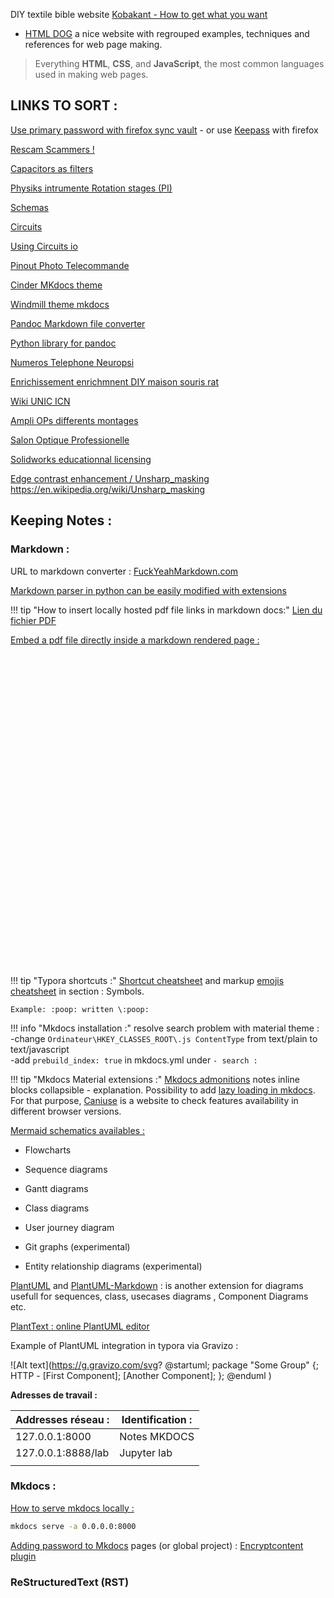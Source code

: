 DIY textile bible website [Kobakant - How to get what you want](https://www.kobakant.at/DIY/)



- [ HTML DOG](https://htmldog.com/)  a nice website with regrouped examples, techniques and references for web page making.

> Everything **HTML**, **CSS**, and **JavaScript**,
> the most common languages used in making web pages.

## LINKS TO SORT :

[Use primary password with firefox sync vault](https://support.mozilla.org/en-US/kb/use-primary-password-protect-stored-logins) - or use [Keepass](https://www.numetopia.fr/comment-utiliser-keepass-avec-firefox/) with firefox





[Rescam Scammers !](https://www.rescam.org/)



[Capacitors as filters](https://www.arrow.com/en/research-and-events/articles/using-capacitors-to-filter-electrical-noise)





[Physiks intrumente Rotation stages (PI)](https://www.physikinstrumente.com/en/products/rotation-stages/)

[Schemas](https://www.draw.io/)

[Circuits](https://www.circuito.io/app?components=512,11021)

[Using Circuits io](https://www.instructables.com/id/How-to-Use-Circuitsio-for-Arduino-Projects-and-Emb/)



[Pinout Photo Telecommande](https://www.doc-diy.net/photo/remote_pinout/)





[Cinder MKdocs theme](https://sourcefoundry.org/cinder/)

[Windmill theme mkdocs](https://github.com/gristlabs/mkdocs-windmill)

[Pandoc Markdown file converter](https://pandoc.org/demos.html)

[Python library for pandoc](https://pypi.org/project/pyandoc/)

[Numeros Telephone Neuropsi](http://neuro-psi.cnrs.fr/spip.php?article683)

[Enrichissement enrichmnent DIY maison souris rat](https://pethelpful.com/rodents/homemade-rat-cages-and-toys)

[Wiki UNIC ICN](157.136.60.248/index.php/)

[Ampli OPs differents montages](https://www.electronique-radioamateur.fr/elec/schema/montage-aop.php)

[Salon Optique Professionelle](https://www.google.com/search?q=optical+valley&ie=utf-8&oe=utf-8&client=firefox-b-ab)

[Solidworks educationnal licensing](https://www.solidworks.com/sw/education/6433_ENU_HTML.htm?sw_edu_main_goedu)

[Edge contrast enhancement / Unsharp_masking](https://en.wikipedia.org/wiki/Edge_enhancement) https://en.wikipedia.org/wiki/Unsharp_masking



## Keeping Notes :

### Markdown :

URL to markdown converter : [FuckYeahMarkdown.com](http://fuckyeahmarkdown.com/)

[Markdown parser in python can be easily modified with extensions](https://python-markdown.github.io/extensions/#officially-supported-extensions)

!!! tip "How to insert locally hosted pdf file links in markdown docs:"
    <a href="../Datasheets/CONCOURS SCIENTIFIQUE.pdf">Lien du fichier PDF</a>

<u>Embed a pdf file directly inside a markdown rendered page :</u>

<embed src="C:\Users\Timothe\NasgoyaveOC\Professionnel\TheseUNIC\MKdocs\notedocs\Datasheets\CONCOURS SCIENTIFIQUE.pdf#view=FitW" type="application/pdf" height="500px" width="1200px"/>

!!! tip "Typora shortcuts :"
    [Shortcut cheatsheet](https://chowdera.com/2020/12/20201231231815989h.html) and markup [emojis cheatsheet](https://gist.github.com/rxaviers/7360908) in section : Symbols.
    

    Example: :poop: written \:poop:

!!! info "Mkdocs installation :"
    resolve search problem with material theme : </br>
    -change `Ordinateur\HKEY_CLASSES_ROOT\.js ContentType` from text/plain to text/javascript</br>
    -add `prebuild_index: true` in mkdocs.yml under `- search :`

!!! tip "Mkdocs Material extensions :"
    [Mkdocs admonitions](https://squidfunk.github.io/mkdocs-material/reference/admonitions/#tasklist)  notes inline blocks collapsible - explanation.
    Possibility to add [lazy loading in mkdocs](https://squidfunk.github.io/mkdocs-material/reference/images/). For that purpose, [Caniuse](https://caniuse.com/loading-lazy-attr) is a website to check features availability in different browser versions.



[Mermaid schematics availables :](https://mermaid-js.github.io/mermaid/#/)

- Flowcharts

- Sequence diagrams

- Gantt diagrams

- Class diagrams

- User journey diagram

- Git graphs (experimental)

- Entity relationship diagrams (experimental)

[PlantUML](https://plantuml.com/) and [PlantUML-Markdown](https://github.com/mikitex70/plantuml-markdown) : is another extension for diagrams usefull for sequences, class, usecases diagrams , Component Diagrams etc.

[PlantText : online PlantUML editor](https://www.planttext.com/)

Example of PlantUML integration in typora via Gravizo  :

![Alt text](https://g.gravizo.com/svg?
    @startuml;
    package "Some Group" {;
    HTTP - [First Component]; 
    [Another Component];
    };
    @enduml
)





**Adresses de travail :**

| Addresses réseau : | Identification : |
| ------------------ | ---------------- |
| 127.0.0.1:8000     | Notes MKDOCS     |
| 127.0.0.1:8888/lab | Jupyter lab      |
|                    |                  |



### Mkdocs : 

[How to serve mkdocs locally :](https://github.com/mkdocs/mkdocs/issues/1239) 

```bash
mkdocs serve -a 0.0.0.0:8000
```



<u>Adding password to Mkdocs</u> pages (or global project) : [Encryptcontent plugin](https://pypi.org/project/mkdocs-encryptcontent-plugin/)



### ReStructuredText (RST)













































